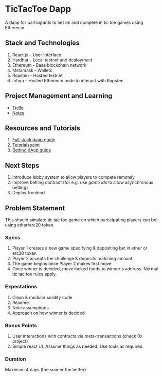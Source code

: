 # TicTacToe Dapp
A dapp for participants to bet on and compete in tic toe games using Ethereum

## Stack and Technologies
1. React.js - User Interface
2. Hardhat - Local testnet and deployment
3. Ethereum - Base blockchain network
4. Metamask - Wallets
5. Ropsten - Hosted testnet
6. Infura - Hosted Ethereum node to interact with Ropsten

## Project Management and Learning
- [Trello](https://trello.com/b/jmvSTreQ)
- [Notes](https://gold-raptor-98e.notion.site/Full-stack-dApp-guide-37b9bd5240814587855f2573815f4d0e)

## Resources and Tutorials
1. [Full stack dapp guide](https://www.youtube.com/watch?v=a0osIaAOFSE)
2. [Tutorialspoint](https://www.tutorialspoint.com/solidity/index.htm)
3. [Betting dApp guide](https://medium.com/coinmonks/create-a-sports-betting-dapp-on-the-ethereum-blockchain-part-1-1f69f908b939)

## Next Steps
1. Introduce lobby system to allow players to compete remotely
2. Improve betting contract (for e.g. use *game ids* to allow asynchronous betting)
3. Deploy frontend

## Problem Statement
This should simulate tic tac toe game on which participating players can bet using
ether/erc20 token.
### Specs
1. Player 1 creates a new game specifying & depositing bet in ether or erc20 token
2. Player 2 accepts the challenge & deposits matching amount
3. The game begins once Player 2 makes first move
4. Once winner is decided, move locked funds to winner's address. Normal tic tac toe
rules apply.
### Expectations
1. Clean & modular solidity code
2. Readme
3. Note assumptions
4. Approach on how winner is decided
### Bonus Points
1. User interactions with contracts via meta-transactions (check 0x project)
2. Simple react UI. Assume things as needed. Use tools as required.
### Duration
Maximum 4 days (the sooner the better)